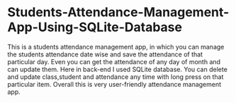 # Students-Attendance-Management-App-Using-SQLite-Database
This is a students attendance management app, in which you can manage the students attendance date wise and save the attendance of that particular day.
Even you can get the attendance of any day of month and can update them. 
Here in back-end I used SQLite database. You can delete and update class,student and attendance any time with long press on that particular item. 
Overall this is very user-friendly attendance management app.
